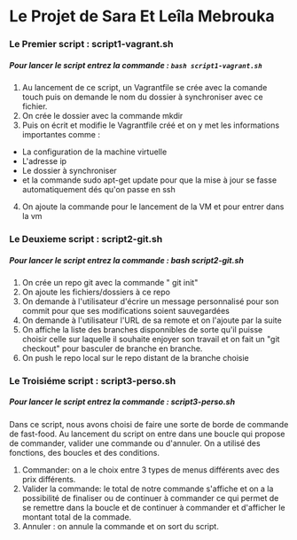 # Le Projet de Sara Et Leîla Mebrouka

### Le Premier script : script1-vagrant.sh 
##### Pour lancer le script entrez la commande : ```bash script1-vagrant.sh```
1. Au lancement de ce script, un Vagrantfile se crée avec la comande touch puis on demande le nom du dossier à synchroniser avec ce fichier.
2. On crée le dossier avec la commande mkdir
3. Puis on écrit et modifie le Vagrantfile créé et on y met les informations importantes comme :
  * La configuration de la machine virtuelle
  * L'adresse ip 
  * Le dossier à synchroniser 
  * et la commande sudo apt-get update pour que la mise à jour se fasse automatiquement dés qu'on passe en ssh
4. On ajoute la commande pour le lancement de la VM et pour entrer dans la vm

### Le Deuxieme  script : script2-git.sh 
##### Pour lancer le script entrez la commande : bash script2-git.sh
1. On crée un repo git avec la commande " git init"
2. On ajoute les fichiers/dossiers à ce repo
3. On demande à l'utilisateur d'écrire un message personnalisé pour son commit pour que ses                 modifications soient sauvegardées
4. On demande à l'utilisateur l'URL de sa remote et on l'ajoute par la suite
5. On affiche la liste des branches disponnibles de sorte qu'il puisse choisir celle sur laquelle il souhaite enjoyer son travail et on fait un "git checkout" pour basculer de branche en branche.
6. On push le repo local sur le repo distant de la branche choisie

### Le Troisiéme  script : script3-perso.sh
##### Pour lancer le script entrez la commande : script3-perso.sh
Dans ce script, nous avons choisi de faire une sorte de borde de commande de fast-food.
Au lancement du script on entre dans une boucle qui propose de commander, valider une commande ou d'annuler.
On a utilisé des fonctions, des boucles et des conditions.


1. Commander: on a le choix entre 3 types de menus différents avec des prix différents.
2. Valider la commande: le total de notre commande s'affiche et on a la possibilité de finaliser ou de continuer à commander ce qui permet de se remettre dans la boucle et de continuer à commander et d'afficher le montant total de la commade.
3. Annuler : on annule la commande et on sort du script.
